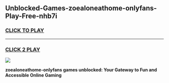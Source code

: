 
## Unblocked-Games-zoealoneathome-onlyfans-Play-Free-nhb7i
<h3>
<a href="https://premium76.site?title=zoealoneathome-onlyfans&ref=21A">CLICK TO PLAY</a></h3>
<hr>

<h3>
<a href="https://premium76.site?title=zoealoneathome-onlyfans&ref=21A">CLICK 2 PLAY</a>
  
</h3>

<a href="https://premium76.site?title=zoealoneathome-onlyfans&ref=21A"><img src="https://clearcache.store/games.png"></a>


**zoealoneathome-onlyfans games unblocked: Your Gateway to Fun and Accessible Online Gaming**
